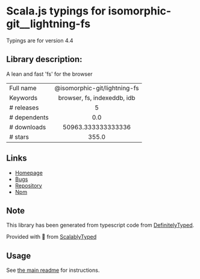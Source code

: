 
# Scala.js typings for isomorphic-git__lightning-fs

Typings are for version 4.4

## Library description:
A lean and fast 'fs' for the browser

|                    |                 |
| ------------------ | :-------------: |
| Full name          | @isomorphic-git/lightning-fs |
| Keywords           | browser, fs, indexeddb, idb |
| # releases         | 5 |
| # dependents       | 0.0 |
| # downloads        | 50963.333333333336 |
| # stars            | 355.0 |

## Links
- [Homepage](https://github.com/isomorphic-git/lightning-fs#readme)
- [Bugs](https://github.com/isomorphic-git/lightning-fs/issues)
- [Repository](https://github.com/isomorphic-git/lightning-fs)
- [Npm](https://www.npmjs.com/package/%40isomorphic-git%2Flightning-fs)
    


## Note
This library has been generated from typescript code from [DefinitelyTyped](https://definitelytyped.org).

Provided with :purple_heart: from [ScalablyTyped](https://github.com/oyvindberg/ScalablyTyped)

## Usage
See [the main readme](../../readme.md) for instructions.


